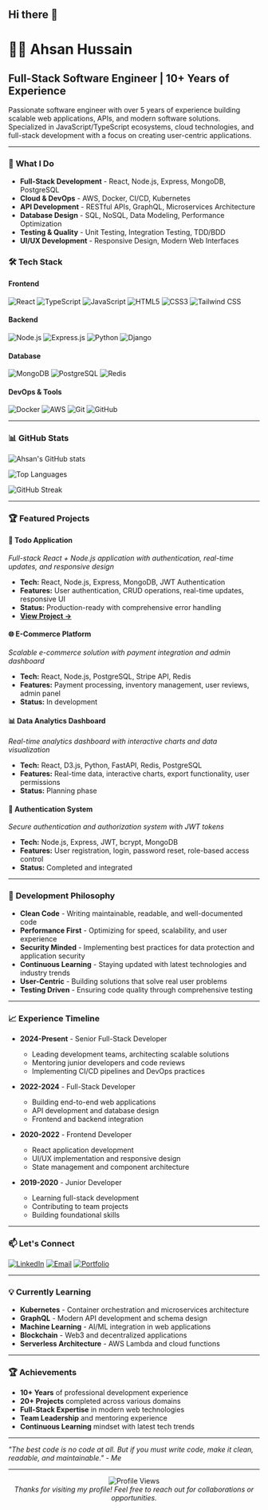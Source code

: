 ## Hi there 👋
# 👨‍💻 Ahsan Hussain

## Full-Stack Software Engineer | 10+ Years of Experience

Passionate software engineer with over 5 years of experience building scalable web applications, APIs, and modern software solutions. Specialized in JavaScript/TypeScript ecosystems, cloud technologies, and full-stack development with a focus on creating user-centric applications.

---

### 🚀 **What I Do**

- **Full-Stack Development** - React, Node.js, Express, MongoDB, PostgreSQL
- **Cloud & DevOps** - AWS, Docker, CI/CD, Kubernetes
- **API Development** - RESTful APIs, GraphQL, Microservices Architecture
- **Database Design** - SQL, NoSQL, Data Modeling, Performance Optimization
- **Testing & Quality** - Unit Testing, Integration Testing, TDD/BDD
- **UI/UX Development** - Responsive Design, Modern Web Interfaces

### 🛠 **Tech Stack**

#### **Frontend**

![React](https://img.shields.io/badge/React-20232A?style=for-the-badge&logo=react&logoColor=61DAFB)
![TypeScript](https://img.shields.io/badge/TypeScript-007ACC?style=for-the-badge&logo=typescript&logoColor=white)
![JavaScript](https://img.shields.io/badge/JavaScript-F7DF1E?style=for-the-badge&logo=javascript&logoColor=black)
![HTML5](https://img.shields.io/badge/HTML5-E34F26?style=for-the-badge&logo=html5&logoColor=white)
![CSS3](https://img.shields.io/badge/CSS3-1572B6?style=for-the-badge&logo=css3&logoColor=white)
![Tailwind CSS](https://img.shields.io/badge/Tailwind_CSS-38B2AC?style=for-the-badge&logo=tailwind-css&logoColor=white)

#### **Backend**

![Node.js](https://img.shields.io/badge/Node.js-43853D?style=for-the-badge&logo=node.js&logoColor=white)
![Express.js](https://img.shields.io/badge/Express.js-404D59?style=for-the-badge&logo=express&logoColor=white)
![Python](https://img.shields.io/badge/Python-3776AB?style=for-the-badge&logo=python&logoColor=white)
![Django](https://img.shields.io/badge/Django-092E20?style=for-the-badge&logo=django&logoColor=white)

#### **Database**

![MongoDB](https://img.shields.io/badge/MongoDB-4EA94B?style=for-the-badge&logo=mongodb&logoColor=white)
![PostgreSQL](https://img.shields.io/badge/PostgreSQL-316192?style=for-the-badge&logo=postgresql&logoColor=white)
![Redis](https://img.shields.io/badge/Redis-DC382D?style=for-the-badge&logo=redis&logoColor=white)

#### **DevOps & Tools**

![Docker](https://img.shields.io/badge/Docker-2496ED?style=for-the-badge&logo=docker&logoColor=white)
![AWS](https://img.shields.io/badge/AWS-232F3E?style=for-the-badge&logo=amazon-aws&logoColor=white)
![Git](https://img.shields.io/badge/Git-F05032?style=for-the-badge&logo=git&logoColor=white)
![GitHub](https://img.shields.io/badge/GitHub-100000?style=for-the-badge&logo=github&logoColor=white)

---

### 📊 **GitHub Stats**

![Ahsan's GitHub stats](https://github-readme-stats.vercel.app/api?username=devahsan22&show_icons=true&theme=radical&hide_border=true)

![Top Languages](https://github-readme-stats.vercel.app/api/top-langs/?username=devahsan22&layout=compact&theme=radical&hide_border=true)

![GitHub Streak](https://github-readme-streak-stats.herokuapp.com/?user=devahsan22&theme=radical&hide_border=true)

---

### 🏆 **Featured Projects**

#### **📱 Todo Application**

_Full-stack React + Node.js application with authentication, real-time updates, and responsive design_

- **Tech:** React, Node.js, Express, MongoDB, JWT Authentication
- **Features:** User authentication, CRUD operations, real-time updates, responsive UI
- **Status:** Production-ready with comprehensive error handling
- **[View Project →](https://github.com/devahsan22/todo-app)**

#### **🌐 E-Commerce Platform**

_Scalable e-commerce solution with payment integration and admin dashboard_

- **Tech:** React, Node.js, PostgreSQL, Stripe API, Redis
- **Features:** Payment processing, inventory management, user reviews, admin panel
- **Status:** In development

#### **📊 Data Analytics Dashboard**

_Real-time analytics dashboard with interactive charts and data visualization_

- **Tech:** React, D3.js, Python, FastAPI, Redis, PostgreSQL
- **Features:** Real-time data, interactive charts, export functionality, user permissions
- **Status:** Planning phase

#### **🔐 Authentication System**

_Secure authentication and authorization system with JWT tokens_

- **Tech:** Node.js, Express, JWT, bcrypt, MongoDB
- **Features:** User registration, login, password reset, role-based access control
- **Status:** Completed and integrated

---

### 🎯 **Development Philosophy**

- **Clean Code** - Writing maintainable, readable, and well-documented code
- **Performance First** - Optimizing for speed, scalability, and user experience
- **Security Minded** - Implementing best practices for data protection and application security
- **Continuous Learning** - Staying updated with latest technologies and industry trends
- **User-Centric** - Building solutions that solve real user problems
- **Testing Driven** - Ensuring code quality through comprehensive testing

---

### 📈 **Experience Timeline**

- **2024-Present** - Senior Full-Stack Developer
  - Leading development teams, architecting scalable solutions
  - Mentoring junior developers and code reviews
  - Implementing CI/CD pipelines and DevOps practices

- **2022-2024** - Full-Stack Developer
  - Building end-to-end web applications
  - API development and database design
  - Frontend and backend integration

- **2020-2022** - Frontend Developer
  - React application development
  - UI/UX implementation and responsive design
  - State management and component architecture

- **2019-2020** - Junior Developer
  - Learning full-stack development
  - Contributing to team projects
  - Building foundational skills

---

### 📫 **Let's Connect**

[![LinkedIn](https://img.shields.io/badge/LinkedIn-0077B5?style=for-the-badge&logo=linkedin&logoColor=white)](https://linkedin.com/in/ahsan-sarfraz)
[![Email](https://img.shields.io/badge/Email-D14836?style=for-the-badge&logo=gmail&logoColor=white)](mailto:ahsandevcodes@gmail.com)
[![Portfolio](https://img.shields.io/badge/Portfolio-FF5722?style=for-the-badge&logo=todoist&logoColor=white)](https://ahsan-sarfraz.dev)

---

### 💡 **Currently Learning**

- **Kubernetes** - Container orchestration and microservices architecture
- **GraphQL** - Modern API development and schema design
- **Machine Learning** - AI/ML integration in web applications
- **Blockchain** - Web3 and decentralized applications
- **Serverless Architecture** - AWS Lambda and cloud functions

---

### 🏆 **Achievements**

- **10+ Years** of professional development experience
- **20+ Projects** completed across various domains
- **Full-Stack Expertise** in modern web technologies
- **Team Leadership** and mentoring experience
- **Continuous Learning** mindset with latest tech trends

---

_"The best code is no code at all. But if you must write code, make it clean, readable, and maintainable." - Me_

---

<div align="center">
  <img src="https://komarev.com/ghpvc/?username=devahsan22&style=flat-square&color=blue" alt="Profile Views"/>
  <br/>
  <em>Thanks for visiting my profile! Feel free to reach out for collaborations or opportunities.</em>
</div>

<!--
**devahsan22/devahsan22** is a ✨ _special_ ✨ repository because its `README.md` (this file) appears on your GitHub profile.

Here are some ideas to get you started:

- 🔭 I’m currently working on ...
- 🌱 I’m currently learning ...
- 👯 I’m looking to collaborate on ...
- 🤔 I’m looking for help with ...
- 💬 Ask me about ...
- 📫 How to reach me: ...
- 😄 Pronouns: ...
- ⚡ Fun fact: ...
-->

